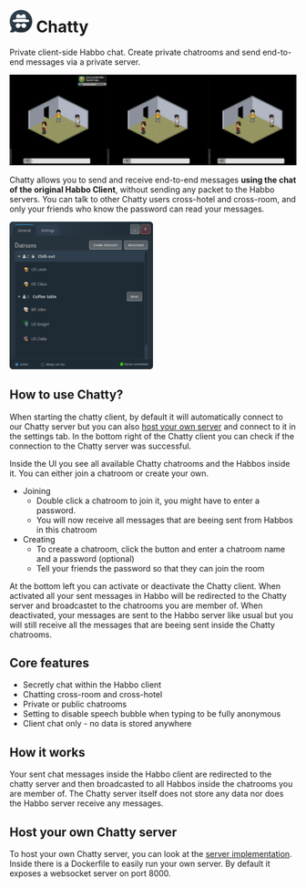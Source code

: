 # ![](src/main/resources/logo40px.png) Chatty

Private client-side Habbo chat.
Create private chatrooms and send end-to-end messages via a private server.

<img src="./demo.gif">

Chatty allows you to send and receive end-to-end messages **using the chat of the original Habbo Client**, without sending any packet to the Habbo servers. You can talk to other Chatty users cross-hotel and cross-room, and only your friends who know the password can read your messages.

<img src="./screenshot.png" alt="image" width="50%" height="auto">

## How to use Chatty?

 When starting the chatty client, by default it will automatically connect to our Chatty server but you can also [host your own server](#Host-your-own-Chatty-server) and connect to it in the settings tab. In the bottom right of the Chatty client you can check if the connection to the Chatty server was successful.

 Inside the UI you see all available Chatty chatrooms and the Habbos inside it. You can either join a chatroom or create your own.

- Joining
  - Double click a chatroom to join it, you might have to enter a password.
  - You will now receive all messages that are beeing sent from Habbos in this chatroom
- Creating
  - To create a chatroom, click the button and enter a chatroom name and a password (optional)
  - Tell your friends the password so that they can join the room

At the bottom left you can activate or deactivate the Chatty client. When activated all your sent messages in Habbo will be redirected to the Chatty server and broadcastet to the chatrooms you are member of. When deactivated, your messages are sent to the Habbo server like usual but you will still receive all the messages that are beeing sent inside the Chatty chatrooms.
  
## Core features

- Secretly chat within the Habbo client
- Chatting cross-room and cross-hotel
- Private or public chatrooms
- Setting to disable speech bubble when typing to be fully anonymous
- Client chat only - no data is stored anywhere

## How it works

Your sent chat messages inside the Habbo client are redirected to the chatty server and then broadcasted to all Habbos inside the chatrooms you are member of. The Chatty server itself does not store any data nor does the Habbo server receive any messages.

## Host your own Chatty server

To host your own Chatty server, you can look at the [server implementation](https://github.com/Gitosaur/ChattyServer). Inside there is a Dockerfile to easily run your own server. By default it exposes a websocket server on port 8000.
